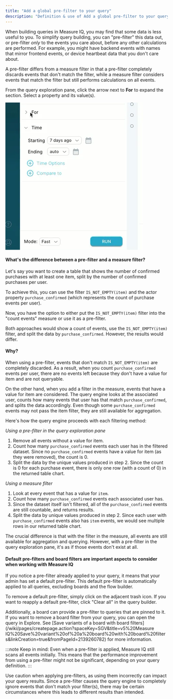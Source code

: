 ```yaml
---
title: "Add a global pre-filter to your query"
description: "Definition & use of Add a global pre-filter to your query"
---
```


When building queries in Measure IQ, you may find that some data is less useful to you. To simplify query building, you can "pre-filter" this data out, or pre-filter _only_ to the events you care about, before any other calculations are performed. For example, you might have backend events with names that mirror frontend events, or device heartbeat data that you don't care about.

A pre-filter differs from a measure filter in that a pre-filter completely discards events that don't match the filter, while a measure filter considers events that match the filter but still performs calculations on all events.

From the query exploration pane, click the arrow next to **For** to expand the section. Select a property and its value(s).

![](<./attachments/2023-05-24_12-15-43%20(1).webp>)

#### What's the difference between a pre-filter and a measure filter?

Let's say you want to create a table that shows the number of confirmed purchases with at least one item, split by the number of confirmed purchases per user.

To achieve this, you can use the filter `IS_NOT_EMPTY(item)` and the actor property `purchase_confirmed` (which represents the count of purchase events per user).

Now, you have the option to either put the `IS_NOT_EMPTY(item)` filter into the "count events" measure or use it as a pre-filter.

Both approaches would show a count of events, use the `IS_NOT_EMPTY(item)` filter, and split the data by `purchase_confirmed`. However, the results would differ.

#### **Why?**

When using a pre-filter, events that don't match `IS_NOT_EMPTY(item)` are completely discarded. As a result, when you count `purchase_confirmed` events per user, there are no events left because they don't have a value for item and are not queryable.

On the other hand, when you add a filter in the measure, events that have a value for item are considered. The query engine looks at the associated user, counts how many events that user has that match `purchase_confirmed`, and splits the data accordingly. Even though some `purchase_confirmed` events may not pass the item filter, they are still available for aggregation.

Here's how the query engine proceeds with each filtering method:

_Using a pre-filter in the query exploration pane_

1. Remove all events without a value for item.
2. Count how many `purchase_confirmed` events each user has in the filtered dataset. Since no `purchase_confirmed` events have a value for item (as they were removed), the count is 0.
3. Split the data by the unique values produced in step 2. Since the count is 0 for each purchase event, there is only one row (with a count of 0) in the returned table chart.

_Using a measure filter_

1. Look at every event that has a value for `item`.
2. Count how many `purchase_confirmed` events each associated user has.
3. Since the dataset itself isn't filtered, all of the `purchase_confirmed` events are still countable, and returns results.
4. Split the data by unique values produced in step 2. Since each user with `purchase_confirmed` events also has `item` events, we would see multiple rows in our returned table chart.

The crucial difference is that with the filter in the measure, all events are still available for aggregation and querying. However, with a pre-filter in the query exploration pane, it's as if those events don't exist at all.

#### Default pre-filters and board filters are important aspects to consider when working with Measure IQ

If you notice a pre-filter already applied to your query, it means that your admin has set a default pre-filter. This default pre-filter is automatically applied to all queries, excluding boards and the flow builder.

To remove a default pre-filter, simply click on the adjacent trash icon. If you want to reapply a default pre-filter, click "Clear all" in the query builder.

Additionally, a board can provide a pre-filter to queries that are pinned to it. If you want to remove a board filter from your query, you can open the query in Explore. See [Save variants of a board with board filters](/wiki/pages/createpage.action?spaceKey=SGV&title=v5%20Measure IQ%20Save%20variant%20of%20a%20board%20with%20board%20filters&linkCreation=true&fromPageId=2139260782) for more information.

:::note
Keep in mind: Even when a pre-filter is applied, Measure IQ still scans all events initially. This means that the performance improvement from using a pre-filter might not be significant, depending on your query definition.
:::

Use caution when applying pre-filters, as using them incorrectly can impact your query results. Since a pre-filter causes the query engine to completely ignore events that don't match your filter(s), there may be certain circumstances where this leads to different results than intended.
